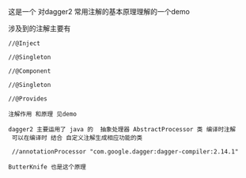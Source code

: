 
这是一个 对dagger2 常用注解的基本原理理解的一个demo

涉及到的注解主要有

    //@Inject

    //@Singleton

    //@Component

    //@Singleton

    //@Provides

    注解作用 和原理 见demo

    dagger2 主要运用了 java 的  抽象处理器 AbstractProcessor 类 编译时注解
     可以在编译时 结合 自定义注解生成相应功能的类

     //annotationProcessor "com.google.dagger:dagger-compiler:2.14.1"

    ButterKnife 也是这个原理